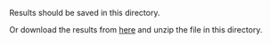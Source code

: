 Results should be saved in this directory.

Or download the results from [here](https://api.graphsimviz.net/download_results) and unzip the file in this directory.